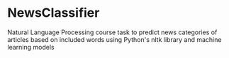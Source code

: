 # NewsClassifier

Natural Language Processing course task to predict news categories of articles based on included words using Python's nltk library and machine learning models
